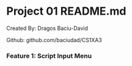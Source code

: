 # Project 01 README.md

Created By: Dragos Baciu-David

Github: github.com/baciudad/CS1XA3



### Feature 1: Script Input Menu

